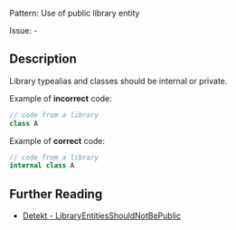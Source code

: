 Pattern: Use of public library entity

Issue: -

## Description

Library typealias and classes should be internal or private.

Example of **incorrect** code:

```kotlin
// code from a library
class A
```

Example of **correct** code:

```kotlin
// code from a library
internal class A
```

## Further Reading

* [Detekt - LibraryEntitiesShouldNotBePublic](https://detekt.github.io/detekt/style.html#libraryentitiesshouldnotbepublic)